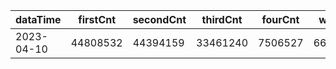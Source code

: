 |dataTime|firstCnt|secondCnt|thirdCnt|fourCnt|winCnt|vrate|wrate|
|-|-|-|-|-|-|-|-|
|2023-04-10|44808532|44394159|33461240|7506527|6661848|0%|0%|